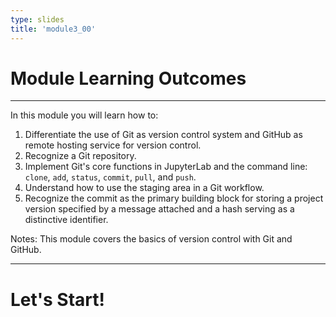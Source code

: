 ```yaml
---
type: slides
title: 'module3_00'
---
```


# Module Learning Outcomes

---

In this module you will learn how to:

1. Differentiate the use of Git as version control system and GitHub as remote hosting service for version control.
2. Recognize a Git repository.
3. Implement Git's core functions in JupyterLab and the command line: `clone`, `add`, `status`, `commit`, `pull`, and `push`.
4. Understand how to use the staging area in a Git workflow.
5. Recognize the commit as the primary building block for storing a project version specified by a message attached and a hash serving as a distinctive identifier.

Notes: This module covers the basics of version control with Git and GitHub. 

---

# Let's Start!